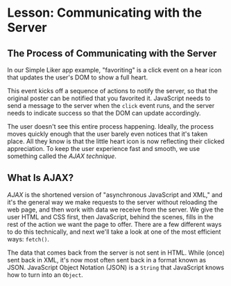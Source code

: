# Lesson: Communicating with the Server

## The Process of Communicating with the Server

In our Simple Liker app example, "favoriting" is a click event on a hear icon that updates the user's DOM to show a full heart.

This event kicks off a sequence of actions to notify the server, so that the original poster can be notified that you favorited it. JavaScript needs to send a message to the server when the `click` event runs, and the server needs to indicate success so that the DOM can update accordingly.

The user doesn't see this entire process happening. Ideally, the process moves quickly enough that the user barely even notices that it's taken place. All they know is that the little heart icon is now reflecting their clicked appreciation. To keep the user experience fast and smooth, we use something called the _AJAX technique_.

## What Is AJAX?

_AJAX_ is the shortened version of "asynchronous JavaScript and XML," and it's the general way we make requests to the server without reloading the web page, and then work with data we receive from the server. We give the user HTML and CSS first, then JavaScript, behind the scenes, fills in the rest of the action we want the page to offer. There are a few different ways to do this technically, and next we'll take a look at one of the most efficient ways: `fetch()`.

The data that comes back from the server is not sent in HTML. While (once) sent back in XML, it's now most often sent back in a format known as JSON. JavaScript Object Notation (JSON) is a `String` that JavaScript knows how to turn into an `Object`.

